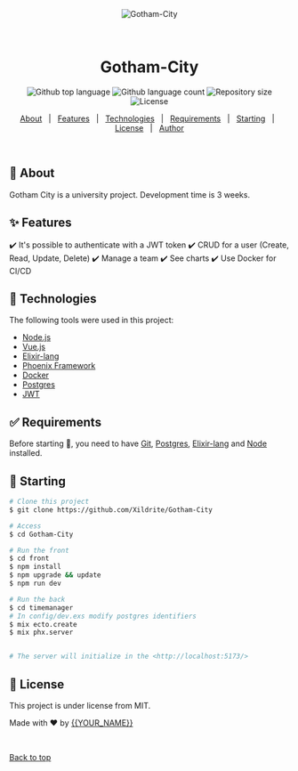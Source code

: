 <div align="center" id="top"> 
  <img src="./.github/app.gif" alt="Gotham-City" />

  &#xa0;

  <!-- <a href="https://tpoo700lyo_17.netlify.app">Demo</a> -->
</div>

<h1 align="center">Gotham-City</h1>

<p align="center">
  <img alt="Github top language" src="https://img.shields.io/github/languages/top/Xildrite/Gotham-City?color=56BEB8">

  <img alt="Github language count" src="https://img.shields.io/github/languages/count/Xildrite/Gotham-City?color=56BEB8">

  <img alt="Repository size" src="https://img.shields.io/github/repo-size/Xildrite/Gotham-City?color=56BEB8">

  <img alt="License" src="https://img.shields.io/github/license/Xildrite/Gotham-City?color=56BEB8">

  <!-- <img alt="Github issues" src="https://img.shields.io/github/issues/Xildrite/Gotham-City?color=56BEB8" /> -->

  <!-- <img alt="Github forks" src="https://img.shields.io/github/forks/Xildrite/Gotham-City?color=56BEB8" /> -->

  <!-- <img alt="Github stars" src="https://img.shields.io/github/stars/Xildrite/Gotham-City?color=56BEB8" /> -->
</p>

<!-- Status -->

<!-- <h4 align="center"> 
	🚧  Gotham-City 🚀 Under construction...  🚧
</h4> 

<hr> -->

<p align="center">
  <a href="#dart-about">About</a> &#xa0; | &#xa0; 
  <a href="#sparkles-features">Features</a> &#xa0; | &#xa0;
  <a href="#rocket-technologies">Technologies</a> &#xa0; | &#xa0;
  <a href="#white_check_mark-requirements">Requirements</a> &#xa0; | &#xa0;
  <a href="#checkered_flag-starting">Starting</a> &#xa0; | &#xa0;
  <a href="#memo-license">License</a> &#xa0; | &#xa0;
  <a href="https://github.com/Xildrite" target="_blank">Author</a>
</p>

<br>

## :dart: About ##

Gotham City is a university project. Development time is 3 weeks.

## :sparkles: Features ##

:heavy_check_mark: It's possible to authenticate with a JWT token
:heavy_check_mark: CRUD for a user (Create, Read, Update, Delete)
:heavy_check_mark: Manage a team
:heavy_check_mark: See charts
:heavy_check_mark: Use Docker for CI/CD

## :rocket: Technologies ##

The following tools were used in this project:

- [Node.js](https://nodejs.org/en/)
- [Vue.js](https://vuejs.org/)
- [Elixir-lang](https://elixir-lang.org/)
- [Phoenix Framework](https://www.phoenixframework.org/)
- [Docker](https://www.docker.com/)
- [Postgres](https://www.postgresql.org/)
- [JWT](https://jwt.io/)

## :white_check_mark: Requirements ##

Before starting :checkered_flag:, you need to have [Git](https://git-scm.com), [Postgres](https://www.postgresql.org/), [Elixir-lang](https://elixir-lang.org/) and [Node](https://nodejs.org/en/) installed.

## :checkered_flag: Starting ##

```bash
# Clone this project
$ git clone https://github.com/Xildrite/Gotham-City

# Access
$ cd Gotham-City

# Run the front
$ cd front
$ npm install
$ npm upgrade && update
$ npm run dev 

# Run the back
$ cd timemanager
# In config/dev.exs modify postgres identifiers
$ mix ecto.create
$ mix phx.server


# The server will initialize in the <http://localhost:5173/>
```

## :memo: License ##

This project is under license from MIT.


Made with :heart: by <a href="https://github.com/Xildrite" target="_blank">{{YOUR_NAME}}</a>

&#xa0;

<a href="#top">Back to top</a>

